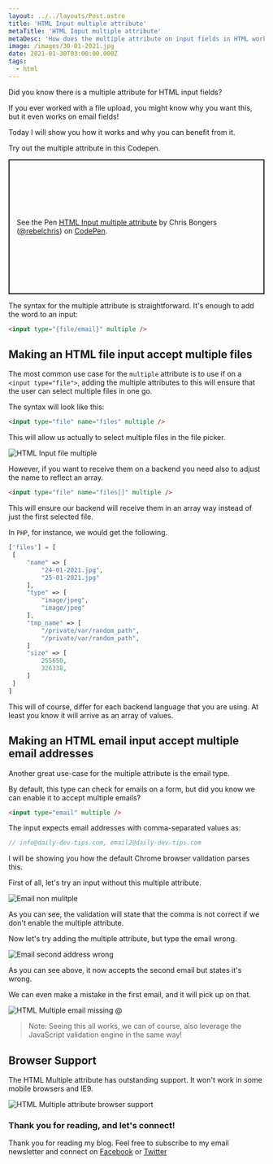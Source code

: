 ```yaml
---
layout: ../../layouts/Post.astro
title: 'HTML Input multiple attribute'
metaTitle: 'HTML Input multiple attribute'
metaDesc: 'How does the multiple attribute on input fields in HTML work?'
image: /images/30-01-2021.jpg
date: 2021-01-30T03:00:00.000Z
tags:
  - html
---
```


Did you know there is a multiple attribute for HTML input fields?

If you ever worked with a file upload, you might know why you want this, but it even works on email fields!

Today I will show you how it works and why you can benefit from it.

Try out the multiple attribute in this Codepen.

<p class="codepen" data-height="265" data-theme-id="dark" data-default-tab="html,result" data-user="rebelchris" data-slug-hash="oNzrwBp" style="height: 265px; box-sizing: border-box; display: flex; align-items: center; justify-content: center; border: 2px solid; margin: 1em 0; padding: 1em;" data-pen-title="HTML Input multiple attribute">
  <span>See the Pen <a href="https://codepen.io/rebelchris/pen/oNzrwBp">
  HTML Input multiple attribute</a> by Chris Bongers (<a href="https://codepen.io/rebelchris">@rebelchris</a>)
  on <a href="https://codepen.io">CodePen</a>.</span>
</p>
<script async src="https://cpwebassets.codepen.io/assets/embed/ei.js"></script>

The syntax for the multiple attribute is straightforward. It's enough to add the word to an input:

```html
<input type="{file/email}" multiple />
```

## Making an HTML file input accept multiple files

The most common use case for the `multiple` attribute is to use if on a `<input type="file">`, adding the multiple attributes to this will ensure that the user can select multiple files in one go.

The syntax will look like this:

```html
<input type="file" name="files" multiple />
```

This will allow us actually to select multiple files in the file picker.

![HTML Input file multiple](https://cdn.hashnode.com/res/hashnode/image/upload/v1611554716453/x01O6tMv7.png)

However, if you want to receive them on a backend you need also to adjust the name to reflect an array.

```html
<input type="file" name="files[]" multiple />
```

This will ensure our backend will receive them in an array way instead of just the first selected file.

In `PHP`, for instance, we would get the following.

```php
['files'] = [
 [
	 "name" => [
		 "24-01-2021.jpg",
		 "25-01-2021.jpg"
	 ],
	 "type" => [
		 "image/jpeg",
		 "image/jpeg"
	 ],
	 "tmp_name" => [
		 "/private/var/random_path",
		 "/private/var/random_path",
	 ]
	 "size" => [
		 255650,
		 326338,
	 ]
 ]
]
```

This will of course, differ for each backend language that you are using.
At least you know it will arrive as an array of values.

## Making an HTML email input accept multiple email addresses

Another great use-case for the multiple attribute is the email type.

By default, this type can check for emails on a form, but did you know we can enable it to accept multiple emails?

```html
<input type="email" multiple />
```

The input expects email addresses with comma-separated values as:

```js
// info@daily-dev-tips.com, email2@daily-dev-tips.com
```

I will be showing you how the default Chrome browser validation parses this.

First of all, let's try an input without this multiple attribute.

![Email non mulitple](https://cdn.hashnode.com/res/hashnode/image/upload/v1611555840890/Rgg0bZRzr.png)

As you can see, the validation will state that the comma is not correct if we don't enable the multiple attribute.

Now let's try adding the multiple attribute, but type the email wrong.

![Email second address wrong](https://cdn.hashnode.com/res/hashnode/image/upload/v1611555962305/XRToxz6pJ.png)

As you can see above, it now accepts the second email but states it's wrong.

We can even make a mistake in the first email, and it will pick up on that.

![HTML Multiple email missing @](https://cdn.hashnode.com/res/hashnode/image/upload/v1611556036172/aub0G7bjs.png)

> Note: Seeing this all works, we can of course, also leverage the JavaScript validation engine in the same way!

## Browser Support

The HTML Multiple attribute has outstanding support. It won't work in some mobile browsers and IE9.

![HTML Multiple attribute browser support](https://caniuse.bitsofco.de/image/input-file-multiple.png)

### Thank you for reading, and let's connect!

Thank you for reading my blog. Feel free to subscribe to my email newsletter and connect on [Facebook](https://www.facebook.com/DailyDevTipsBlog) or [Twitter](https://twitter.com/DailyDevTips1)
